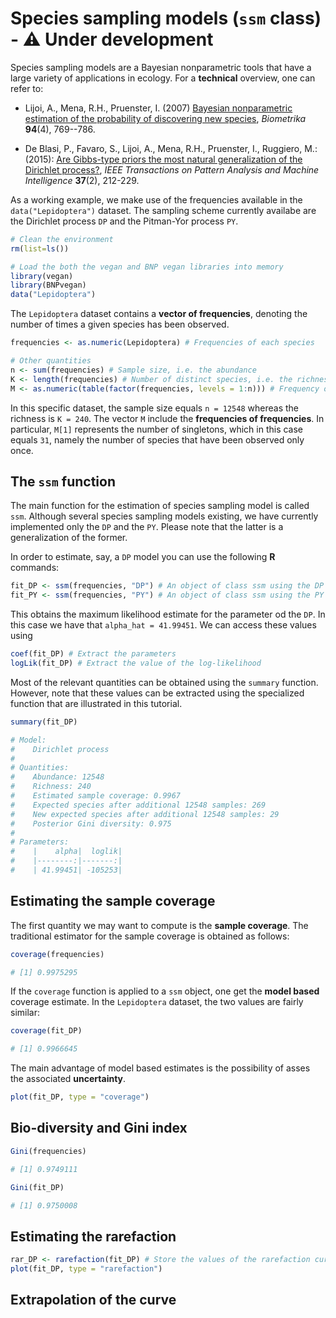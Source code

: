 # Species sampling models (`ssm` class) - :warning: Under development

Species sampling models are a Bayesian nonparametric tools that have a large variety of applications in ecology. For a **technical** overview, one can refer to:

* Lijoi, A., Mena, R.H., Pruenster, I. (2007) [Bayesian nonparametric estimation of the probability of discovering new species](https://academic.oup.com/biomet/article-abstract/94/4/769/246082), *Biometrika* **94**(4), 769--786.

* De Blasi, P., Favaro, S., Lijoi, A., Mena, R.H., Pruenster, I., Ruggiero, M.: (2015): [Are Gibbs-type priors the most natural generalization of the Dirichlet process?](https://arxiv.org/abs/1503.00163), *IEEE Transactions on Pattern Analysis and Machine Intelligence* **37**(2), 212-229.

As a working example, we make use of the frequencies available in the `data("Lepidoptera")` dataset. The sampling scheme currently availabe are the Dirichlet process `DP` and the Pitman-Yor process `PY`.

```r 
# Clean the environment
rm(list=ls())

# Load the both the vegan and BNP vegan libraries into memory
library(vegan) 
library(BNPvegan)
data("Lepidoptera")
```

The `Lepidoptera` dataset contains a **vector of frequencies**, denoting the number of times a given species has been observed.

```r 
frequencies <- as.numeric(Lepidoptera) # Frequencies of each species

# Other quantities
n <- sum(frequencies) # Sample size, i.e. the abundance
K <- length(frequencies) # Number of distinct species, i.e. the richness. 
M <- as.numeric(table(factor(frequencies, levels = 1:n))) # Frequency of frequencies
```

In this specific dataset, the sample size equals `n = 12548` whereas the richness is `K = 240`. The vector `M` include the **frequencies of frequencies**. In particular, `M[1]` represents the number of singletons, which in this case equals `31`, namely the number of species that have been observed only once. 

## The `ssm` function

The main function for the estimation of species sampling model is called `ssm`. Although several species sampling models existing, we have currently implemented only the `DP` and the `PY`. Please note that the latter is a generalization of the former. 

In order to estimate, say, a `DP` model you can use the following **R** commands:

```r
fit_DP <- ssm(frequencies, "DP") # An object of class ssm using the DP model
fit_PY <- ssm(frequencies, "PY") # An object of class ssm using the PY model
```

This obtains the maximum likelihood estimate for the parameter od the `DP`. In this case we have that `alpha_hat = 41.99451`. We can access these values using

```r
coef(fit_DP) # Extract the parameters
logLik(fit_DP) # Extract the value of the log-likelihood
```

Most of the relevant quantities can be obtained using the `summary` function. However, note that these values can be extracted using the specialized function that are illustrated in this tutorial. 

```r
summary(fit_DP)

# Model:
# 	 Dirichlet process
# 
# Quantities:
# 	 Abundance: 12548
# 	 Richness: 240
# 	 Estimated sample coverage: 0.9967
# 	 Expected species after additional 12548 samples: 269
# 	 New expected species after additional 12548 samples: 29
# 	 Posterior Gini diversity: 0.975
# 
# Parameters:
# 	 |    alpha|  loglik|
# 	 |--------:|-------:|
# 	 | 41.99451| -105253|
```

## Estimating the sample coverage

The first quantity we may want to compute is the **sample coverage**. The traditional estimator for the sample coverage is obtained as follows:

```r
coverage(frequencies)

# [1] 0.9975295
```

If the `coverage` function is applied to a `ssm` object, one get the **model based** coverage estimate. In the `Lepidoptera` dataset, the two values are fairly similar:

```r
coverage(fit_DP)

# [1] 0.9966645
```

The main advantage of model based estimates is the possibility of asses the associated **uncertainty**. 

```r
plot(fit_DP, type = "coverage")
```

## Bio-diversity and Gini index

```r
Gini(frequencies)

# [1] 0.9749111
```

```r
Gini(fit_DP)

# [1] 0.9750008
```

## Estimating the rarefaction

```r
rar_DP <- rarefaction(fit_DP) # Store the values of the rarefaction curve
plot(fit_DP, type = "rarefaction")
```

## Extrapolation of the curve
